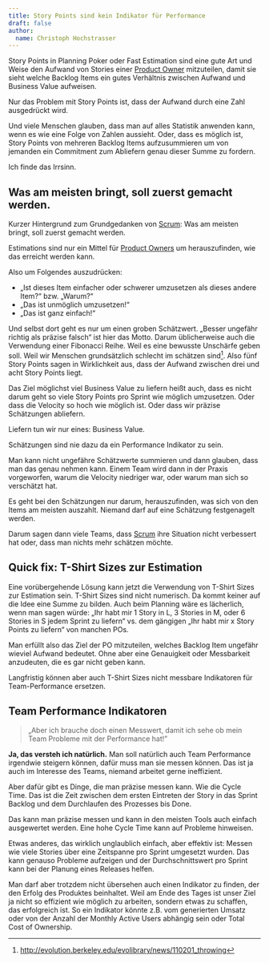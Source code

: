```yaml
---
title: Story Points sind kein Indikator für Performance
draft: false
author:
  name: Christoph Hochstrasser
---
```


Story Points in Planning Poker oder Fast Estimation sind eine gute Art und Weise den Aufwand von Stories einer [Product Owner](/kb/product-owner) mitzuteilen, damit sie sieht welche Backlog Items ein gutes Verhältnis zwischen Aufwand und Business Value aufweisen.

Nur das Problem mit Story Points ist, dass der Aufwand durch eine Zahl ausgedrückt wird.

Und viele Menschen glauben, dass man auf alles Statistik anwenden kann, wenn es wie eine Folge von Zahlen aussieht. Oder, dass es möglich ist, Story Points von mehreren Backlog Items aufzusummieren um von jemanden ein Commitment zum Abliefern genau dieser Summe zu fordern.

Ich finde das Irrsinn.

## Was am meisten bringt, soll zuerst gemacht werden.

Kurzer Hintergrund zum Grundgedanken von [Scrum](/kb/scrum): Was am meisten bringt, soll zuerst gemacht werden.

Estimations sind nur ein Mittel für [Product Owners](/kb/product-owner) um herauszufinden, wie das erreicht werden kann.

Also um Folgendes auszudrücken:

- „Ist dieses Item einfacher oder schwerer umzusetzen als dieses andere Item?“ bzw. „Warum?“
- „Das ist unmöglich umzusetzen!“
- „Das ist ganz einfach!“

Und selbst dort geht es nur um einen groben Schätzwert. „Besser ungefähr richtig als präzise falsch“ ist hier das Motto. Darum üblicherweise auch die Verwendung einer Fibonacci Reihe. Weil es eine bewusste Unschärfe geben soll. Weil wir Menschen grundsätzlich schlecht im schätzen sind[^estimations]. Also fünf Story Points sagen in Wirklichkeit aus, dass der Aufwand zwischen drei und acht Story Points liegt.

[^estimations]: <http://evolution.berkeley.edu/evolibrary/news/110201_throwing>

Das Ziel möglichst viel Business Value zu liefern heißt auch, dass es nicht darum geht so viele Story Points pro Sprint wie möglich umzusetzen. Oder dass die Velocity so hoch wie möglich ist. Oder dass wir präzise Schätzungen abliefern.

Liefern tun wir nur eines: Business Value.

Schätzungen sind nie dazu da ein Performance Indikator zu sein.

Man kann nicht ungefähre Schätzwerte summieren und dann glauben, dass man das genau nehmen kann. Einem Team wird dann in der Praxis vorgeworfen, warum die Velocity niedriger war, oder warum man sich so verschätzt hat.

Es geht bei den Schätzungen nur darum, herauszufinden, was sich von den Items am meisten auszahlt. Niemand darf auf eine Schätzung festgenagelt werden.

Darum sagen dann viele Teams, dass [Scrum](/kb/scrum) ihre Situation nicht verbessert hat oder, dass man nichts mehr schätzen möchte.

## Quick fix: T-Shirt Sizes zur Estimation

Eine vorübergehende Lösung kann jetzt die Verwendung von T-Shirt Sizes zur Estimation sein. T-Shirt Sizes sind nicht numerisch. Da kommt keiner auf die Idee eine Summe zu bilden. Auch beim Planning wäre es lächerlich, wenn man sagen würde: „Ihr habt mir 1 Story in L, 3 Stories in M, oder 6 Stories in S jedem Sprint zu liefern“ vs. dem gängigen „Ihr habt mir x Story Points zu liefern“ von manchen POs.

Man erfüllt also das Ziel der PO mitzuteilen, welches Backlog Item ungefähr wieviel Aufwand bedeutet. Ohne aber eine Genauigkeit oder Messbarkeit anzudeuten, die es gar nicht geben kann.

Langfristig können aber auch T-Shirt Sizes nicht messbare Indikatoren für Team-Performance ersetzen.

## Team Performance Indikatoren

> „Aber ich brauche doch einen Messwert, damit ich sehe ob mein Team Probleme mit der Performance hat!”

**Ja, das versteh ich natürlich.** Man soll natürlich auch Team Performance irgendwie steigern können, dafür muss man sie messen können. Das ist ja auch im Interesse des Teams, niemand arbeitet gerne ineffizient.

Aber dafür gibt es Dinge, die man präzise messen kann. Wie die Cycle Time. Das ist die Zeit zwischen dem ersten Eintreten der Story in das Sprint Backlog und dem Durchlaufen des Prozesses bis Done.

Das kann man präzise messen und kann in den meisten Tools auch einfach ausgewertet werden. Eine hohe Cycle Time kann auf Probleme hinweisen.

Etwas anderes, das wirklich unglaublich einfach, aber effektiv ist: Messen wie viele Stories über eine Zeitspanne pro Sprint umgesetzt wurden. Das kann genauso Probleme aufzeigen und der Durchschnittswert pro Sprint kann bei der Planung eines Releases helfen.

Man darf aber trotzdem nicht übersehen auch einen Indikator zu finden, der den Erfolg des Produktes beinhaltet. Weil am Ende des Tages ist unser Ziel ja nicht so effizient wie möglich zu arbeiten, sondern etwas zu schaffen, das erfolgreich ist. So ein Indikator könnte z.B. vom generierten Umsatz oder von der Anzahl der Monthly Active Users abhängig sein oder Total Cost of Ownership.

